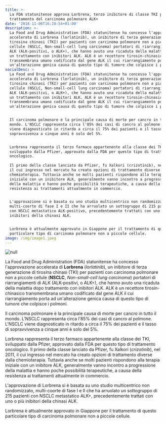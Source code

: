 ```yaml
---
title: >-
  La FDA statunitense approva Lorbrena, terzo inibitore di classe TKI per il
  trattamento del carcinoma polmonare ALK+
date: '2018-11-06T16:28:54+01:00'
description: >-
  La Food and Drug Administration (FDA) statunitense ha concesso l'approvazione
  accelerata di Lorbrena (lorlatinib), un inibitore di terza generazione di
  tirosina chinasi (TKI) per pazienti con carcinoma polmonare non a piccole
  cellule (NSCLC, Non-small-cell lung carcinoma) portatori di riarrangiamenti di
  ALK (ALK-positivi, o ALK+), che hanno avuto una ricaduta della malattia dopo
  un trattamento con inibitori ALK. ALK è un recettore tirosin-chinasico
  transmembrana umano codificato dal gene ALK il cui riarrangiamento porta ad
  un'alterazione genica causa di questo tipo di tumore che colpisce i polmoni. 
socialDesc: >
  La Food and Drug Administration (FDA) statunitense ha concesso l'approvazione
  accelerata di Lorbrena (lorlatinib), un inibitore di terza generazione di
  tirosina chinasi (TKI) per pazienti con carcinoma polmonare non a piccole
  cellule (NSCLC, Non-small-cell lung carcinoma) portatori di riarrangiamenti di
  ALK (ALK-positivi, o ALK+), che hanno avuto una ricaduta della malattia dopo
  un trattamento con inibitori ALK. ALK è un recettore tirosin-chinasico
  transmembrana umano codificato dal gene ALK il cui riarrangiamento porta ad
  un'alterazione genica causa di questo tipo di tumore che colpisce i polmoni. 


  Il carcinoma polmonare è la principale causa di morte per cancro in tutto il
  mondo. L'NSCLC rappresenta circa l'85% dei casi di cancro al polmone. L'NSCLC
  viene diagnosticato in ritardo a circa il 75% dei pazienti e il tasso di
  sopravvivenza a cinque anni è solo del 5%.


  Lorbrena rappresenta il terzo farmaco appartenente alla classe dei TKI,
  sviluppato dalla Pfizer, approvato dalla FDA per questo tipo di trattamento
  oncologico.
   
  Il primo della classe lanciato da Pfizer, fu Xalkori (crizotinib), nel 2011,
  il cui ingresso nel mercato ha creato opzioni di trattamento diverse dalla
  chemioterapia. Tuttavia anche se molti pazienti rispondono alla terapia
  iniziale con un inibitore ALK, generalmente vanno incontro a progressione
  della malattia e hanno poche possibilità terapeutiche, a causa della
  resistenza ai trattamenti attualmente in commercio. 


  L'approvazione si è basata su uno studio multicentrico non randomizzato,
  multi-coorte di fase I e II che ha arruolato un sottogruppo di 215 pazienti
  con NSCLC metastatico ALK-positivo, precedentemente trattati con uno o più
  inibitori della chinasi ALK.


  Lorbrena è attualmente approvato in Giappone per il trattamento di questo
  particolare tipo di carcinoma polmonare non a piccole cellule.
image: /img/image1.jpeg
---
```

![null](/img/image1.jpeg)

La Food and Drug Administration (FDA) statunitense ha concesso l'approvazione accelerata di **Lorbrena** (_lorlatinib_), un inibitore di terza generazione di tirosina chinasi (TKI) per pazienti con carcinoma polmonare non a piccole cellule (**NSCLC**, _Non-small-cell lung carcinoma_) portatori di riarrangiamenti di ALK (ALK-positivi, o ALK+), che hanno avuto una ricaduta della malattia dopo trattamento con inibitori ALK. ALK è un recettore tirosin-chinasico transmembrana umano codificato dal gene ALK il cui riarrangiamento porta ad un'alterazione genica causa di questo tipo di tumore che colpisce i polmoni. 

Il carcinoma polmonare è la principale causa di morte per cancro in tutto il mondo. L'NSCLC rappresenta circa l'85% dei casi di cancro al polmone. L'NSCLC viene diagnosticato in ritardo a circa il 75% dei pazienti e il tasso di sopravvivenza a cinque anni è solo del 5%.

Lorbrena rappresenta il terzo farmaco appartenente alla classe dei TKI, sviluppato dalla Pfizer, approvato dalla FDA per questo tipo di trattamento oncologico. Il primo della classe lanciato da Pfizer, fu Xalkori (_crizotinib_), nel 2011, il cui ingresso nel mercato ha creato opzioni di trattamento diverse dalla chemioterapia. Tuttavia anche se molti pazienti rispondono alla terapia iniziale con un inibitore ALK, generalmente vanno incontro a progressione della malattia e hanno poche possibilità terapeutiche, a causa della resistenza ai trattamenti attualmente in commercio. 

L'approvazione di Lorbrena si è basata su uno studio multicentrico non randomizzato, multi-coorte di fase I e II che ha arruolato un sottogruppo di 215 pazienti con NSCLC metastatico ALK+, precedentemente trattati con uno o più inibitori della chinasi ALK.

Lorbrena è attualmente approvato in Giappone per il trattamento di questo particolare tipo di carcinoma polmonare non a piccole cellule.
